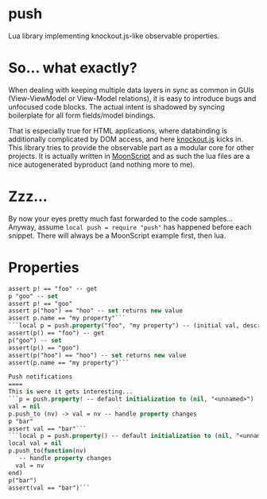 push
====

Lua library implementing knockout.js-like observable properties.

So... what exactly?
====
When dealing with keeping multiple data layers in sync as common in GUIs (View-ViewModel or View-Model relations), it is easy to introduce bugs and unfocused code blocks. 
The actual intent is shadowed by syncing boilerplate for all form fields/model bindings. 

That is especially true for HTML applications, where databinding is additionally complicated by DOM access, and here [knockout.js](http://knockoutjs.com/) kicks in. This library tries to provide the observable part as a modular core for other projects. It is actually written in [MoonScript](http://moonscript.org/) and as such the lua files are a nice autogenerated byproduct (and nothing more to me).

Zzz...
====
By now your eyes pretty much fast forwarded to the code samples... Anyway, assume `local push = require "push"` has happened before each snippet. There will always be a MoonScript example first, then lua.

Properties
====
```p = push.property "foo", "my property" -- (initial val, descriptive name)
assert p! == "foo" -- get
p "goo" -- set
assert p! == "goo"
assert p("hoo") == "hoo" -- set returns new value
assert p.name == "my property"```
```local p = push.property("foo", "my property") -- (initial val, descriptive name)
assert(p() == "foo") -- get
p("goo") -- set
assert(p() == "goo")
assert(p("hoo") == "hoo") -- set returns new value
assert(p.name == "my property")```

Push notifications
====
This is were it gets interesting...
```p = push.property! -- default initialization to (nil, "<unnamed>")
val = nil
p.push_to (nv) -> val = nv -- handle property changes
p "bar"
assert val == "bar"```
```local p = push.property() -- default initialization to (nil, "<unnamed>")
local val = nil
p.push_to(function(nv)
   -- handle property changes
  val = nv
end)
p("bar")
assert(val == "bar")```
